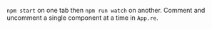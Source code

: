 `npm start` on one tab then `npm run watch` on another.
Comment and uncomment a single component at a time in `App.re`.
